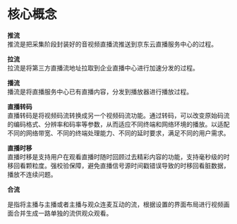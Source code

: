 # 核心概念  

**推流**  
推流是把采集阶段封装好的音视频直播流推送到京东云直播服务中心的过程。

**拉流**  
拉流是将第三方直播流地址拉取到企业直播中心进行加速分发的过程。

**播流**  
播流是将直播服务中心已有直播内容，分发到播放器进行播放过程。

**直播转码**  
直播转码是将视频码流转换成另一个视频码流功能。通过转码，可以改变原始码流的编码格式、分辨率和码率等参数，从而适应不同终端和网络环境的播放。以适配不同的网络带宽、不同的终端处理能力、不同的延时要求，满足不同的用户需求。

**直播时移**  
直播时移是支持用户在观看直播时随时回顾过去精彩内容的功能，支持毫秒级的时移回看颗粒度。强校验保障，避免直播信号源时间戳错误导致的时移回看脏数据，播放不连续问题。

**合流**

是指将主播与主播或者主播与观众连麦互动的流，根据设置的界面布局进行视频画面合并生成一路单独的流供观众观看。
